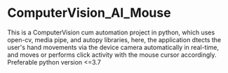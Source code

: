 # ComputerVision_AI_Mouse
This is a ComputerVision cum automation project in python, which uses open-cv, media pipe, and autopy libraries, here, the application dtects the user's hand movements via the device camera automatically in real-time, and moves or performs click activity with the mouse cursor accordingly. Preferable python version &lt;=3.7
